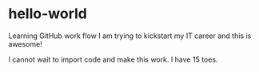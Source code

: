 # hello-world
Learning GitHub work flow
I am trying to kickstart my IT career and this is awesome! 

I cannot wait to import code and make this work. I have 15 toes.
